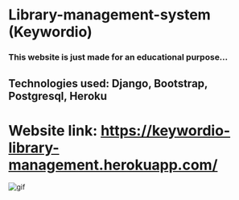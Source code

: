 # Library-management-system (Keywordio)
### This website is just made for an educational purpose...
## Technologies used: Django, Bootstrap, Postgresql, Heroku
# Website link: https://keywordio-library-management.herokuapp.com/
![gif](https://user-images.githubusercontent.com/77244089/141358360-140f2010-508b-4621-a990-de333a749f5b.gif)
